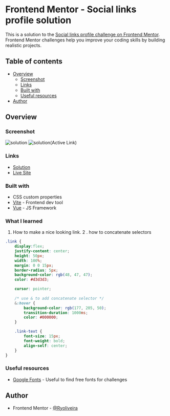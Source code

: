 # Frontend Mentor - Social links profile solution

This is a solution to the [Social links profile challenge on Frontend Mentor](https://www.frontendmentor.io/challenges/social-links-profile-UG32l9m6dQ). Frontend Mentor challenges help you improve your coding skills by building realistic projects. 

## Table of contents

- [Overview](#overview)
  - [Screenshot](#screenshot)
  - [Links](#links)
  - [Built with](#built-with)
  - [Useful resources](#useful-resources)
- [Author](#author)

## Overview

### Screenshot

![solution](./screenshotsubmition.jpg)
![solution(Active Link)](.screenshot-active-link.jpg)

### Links

- [Solution](https://ryoliveira.github.io/social-links-profile/)
- [Live Site](https://ryoliveira.github.io/QR-component/)


### Built with

- CSS custom properties
- [Vite](https://vitejs.dev/) - Frontend dev tool
- [Vue](https://vuejs.org/) - JS Framework



### What I learned

1. How to make a nice looking link.
2 . how to concatenate selectors

```scss
.link {
    display:flex;
    justify-content: center;
    height: 50px;
    width: 100%;
    margin: 0 0 15px;
    border-radius: 5px;
    background-color: rgb(48, 47, 47);
    color: #d3d3d3;

    cursor: pointer;
    
    /* use & to add concatenate selector */
    &:hover {
        background-color: rgb(177, 205, 50);
        transition-duration: 1000ms;
        color: #000000;
    }

    .link-text {
        font-size: 15px;
        font-weight: bold;
        align-self: center;
    }
}
```

### Useful resources

- [Google Fonts](https://fonts.google.com/) - Useful to find free fonts for challenges

## Author
- Frontend Mentor - [@Ryoliveira](https://www.frontendmentor.io/profile/Ryoliveira)